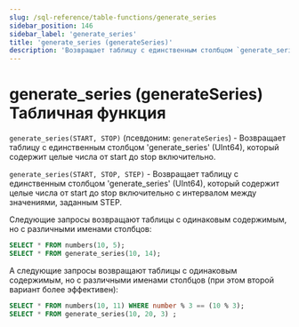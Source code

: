 ```yaml
---
slug: /sql-reference/table-functions/generate_series
sidebar_position: 146
sidebar_label: 'generate_series'
title: 'generate_series (generateSeries)'
description: 'Возвращает таблицу с единственным столбцом `generate_series` (UInt64), который содержит целые числа от start до stop включительно.'
---
```



# generate_series (generateSeries) Табличная функция

`generate_series(START, STOP)` (псевдоним: `generateSeries`) - Возвращает таблицу с единственным столбцом 'generate_series' (UInt64), который содержит целые числа от start до stop включительно.

`generate_series(START, STOP, STEP)` - Возвращает таблицу с единственным столбцом 'generate_series' (UInt64), который содержит целые числа от start до stop включительно с интервалом между значениями, заданным STEP. 

Следующие запросы возвращают таблицы с одинаковым содержимым, но с различными именами столбцов:

```sql
SELECT * FROM numbers(10, 5);
SELECT * FROM generate_series(10, 14);
```

А следующие запросы возвращают таблицы с одинаковым содержимым, но с различными именами столбцов (при этом второй вариант более эффективен):

```sql
SELECT * FROM numbers(10, 11) WHERE number % 3 == (10 % 3);
SELECT * FROM generate_series(10, 20, 3) ;
```
